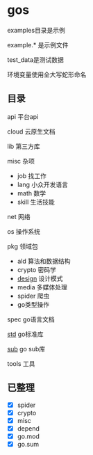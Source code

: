 # gos

examples目录是示例

example.* 是示例文件

test_data是测试数据

环境变量使用全大写蛇形命名

## 目录

api 平台api

cloud 云原生文档

lib 第三方库

misc 杂项

- job 找工作
- lang 小众开发语言
- math 数学
- skill 生活技能

net 网络

os 操作系统

pkg 领域包

- ald 算法和数据结构
- crypto 密码学
- [design](https://refactoringguru.cn/design-patterns/go) 设计模式
- media 多媒体处理
- spider 爬虫
- go类型操作

spec go语言文档

[std](https://pkg.go.dev/std) go标准库

[sub](https://pkg.go.dev/golang.org/x) go sub库

tools 工具

## 已整理

- [x] spider
- [x] crypto
- [x] misc
- [x] depend
- [x] go.mod
- [x] go.sum
